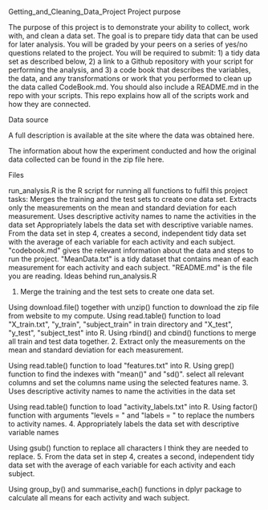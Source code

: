Getting_and_Cleaning_Data_Project
Project purpose

The purpose of this project is to demonstrate your ability to collect, work with, and clean a data set. The goal is to prepare tidy data that can be used for later analysis. You will be graded by your peers on a series of yes/no questions related to the project. You will be required to submit: 1) a tidy data set as described below, 2) a link to a Github repository with your script for performing the analysis, and 3) a code book that describes the variables, the data, and any transformations or work that you performed to clean up the data called CodeBook.md. You should also include a README.md in the repo with your scripts. This repo explains how all of the scripts work and how they are connected.

Data source

A full description is available at the site where the data was obtained here.

The information about how the experiment conducted and how the original data collected can be found in the zip file here.

Files

run_analysis.R is the R script for running all functions to fulfil this project tasks:
Merges the training and the test sets to create one data set.
Extracts only the measurements on the mean and standard deviation for each measurement.
Uses descriptive activity names to name the activities in the data set
Appropriately labels the data set with descriptive variable names.
From the data set in step 4, creates a second, independent tidy data set with the average of each variable for each activity and each subject.
"codebook.md" gives the relevant information about the data and steps to run the project.
"MeanData.txt" is a tidy dataset that contains mean of each measurement for each activity and each subject.
"README.md" is the file you are reading.
Ideas behind run_analysis.R

1. Merge the training and the test sets to create one data set.

Using download.file() together with unzip() function to download the zip file from website to my compute.
Using read.table() function to load "X_train.txt", "y_train", "subject_train" in train directory and "X_test", "y_test", "subject_test" into R.
Using rbind() and cbind() functions to merge all train and test data together.
2. Extract only the measurements on the mean and standard deviation for each measurement.

Using read.table() function to load "features.txt" into R.
Using grep() function to find the indexes with "mean()" and "sd()".
select all relevant columns and set the columns name using the selected features name.
3. Uses descriptive activity names to name the activities in the data set

Using read.table() function to load "activity_labels.txt" into R.
Using factor() function with arguments "levels = " and "labels = " to replace the numbers to activity names.
4. Appropriately labels the data set with descriptive variable names

Using gsub() function to replace all characters I think they are needed to replace.
5. From the data set in step 4, creates a second, independent tidy data set with the average of each variable for each activity and each subject.

Using group_by() and summarise_each() functions in dplyr package to calculate all means for each activity and wach subject.
